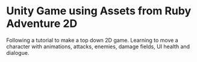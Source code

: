 # Unity Game using Assets from Ruby Adventure 2D
Following a tutorial to make a top down 2D game. Learning to move a character with animations, attacks, enemies, damage fields, UI health and dialogue.
